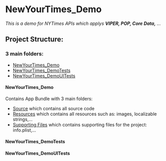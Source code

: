 # NewYourTimes_Demo

*This is a demo for NYTimes APIs which applys **VIPER, POP, Core Data,** ...*


## Project Structure:
### 3 main folders:
* [NewYourTimes_Demo](#head1)
* [NewYourTimes_DemoTests](#head2)
* [NewYourTimes_DemoUITests](#head3)

#### <a name="head1"></a>NewYourTimes_Demo
Contains App Bundle with 3 main folders:
* [Source](#head1.1) which contains all source code
* [Resources](#head1.2) which contains all resources such as: images, localizable strings,...
* [Supporting Files](#head1.3) which contains supporting files for the project: info.plist,...

#### <a name="head2"></a>NewYourTimes_DemoTests

#### <a name="head3"></a>NewYourTimes_DemoUITests
